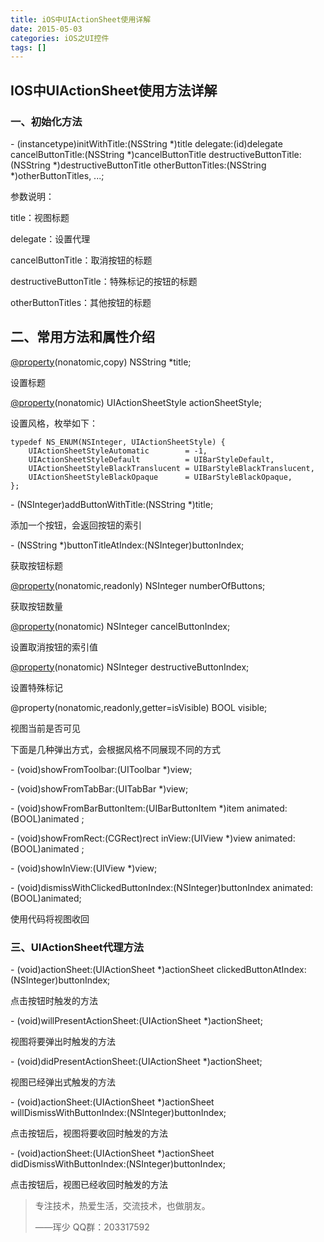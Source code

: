 ```yaml
---
title: iOS中UIActionSheet使用详解
date: 2015-05-03
categories: iOS之UI控件
tags: []
---
```

## IOS中UIActionSheet使用方法详解

### 一、初始化方法

\- (instancetype)initWithTitle:(NSString *)title delegate:(id<UIActionSheetDelegate>)delegate cancelButtonTitle:(NSString *)cancelButtonTitle destructiveButtonTitle:(NSString *)destructiveButtonTitle otherButtonTitles:(NSString *)otherButtonTitles, ...;

参数说明：

title：视图标题

delegate：设置代理

cancelButtonTitle：取消按钮的标题

destructiveButtonTitle：特殊标记的按钮的标题

otherButtonTitles：其他按钮的标题

## 二、常用方法和属性介绍

[@property](http://my.oschina.net/property)(nonatomic,copy) NSString *title;

设置标题

[@property](http://my.oschina.net/property)(nonatomic) UIActionSheetStyle actionSheetStyle;

设置风格，枚举如下：

```
typedef NS_ENUM(NSInteger, UIActionSheetStyle) {
    UIActionSheetStyleAutomatic        = -1,      
    UIActionSheetStyleDefault          = UIBarStyleDefault,
    UIActionSheetStyleBlackTranslucent = UIBarStyleBlackTranslucent,
    UIActionSheetStyleBlackOpaque      = UIBarStyleBlackOpaque,
};
```

\- (NSInteger)addButtonWithTitle:(NSString *)title;

添加一个按钮，会返回按钮的索引

\- (NSString *)buttonTitleAtIndex:(NSInteger)buttonIndex;

获取按钮标题

[@property](http://my.oschina.net/property)(nonatomic,readonly) NSInteger numberOfButtons;

获取按钮数量

[@property](http://my.oschina.net/property)(nonatomic) NSInteger cancelButtonIndex;

设置取消按钮的索引值

[@property](http://my.oschina.net/property)(nonatomic) NSInteger destructiveButtonIndex;

设置特殊标记

@property(nonatomic,readonly,getter=isVisible) BOOL visible;

视图当前是否可见

下面是几种弹出方式，会根据风格不同展现不同的方式

\- (void)showFromToolbar:(UIToolbar *)view;

\- (void)showFromTabBar:(UITabBar *)view;

\- (void)showFromBarButtonItem:(UIBarButtonItem *)item animated:(BOOL)animated ;

\- (void)showFromRect:(CGRect)rect inView:(UIView *)view animated:(BOOL)animated ;

\- (void)showInView:(UIView *)view;

\- (void)dismissWithClickedButtonIndex:(NSInteger)buttonIndex animated:(BOOL)animated;

使用代码将视图收回

### 三、UIActionSheet代理方法

\- (void)actionSheet:(UIActionSheet *)actionSheet clickedButtonAtIndex:(NSInteger)buttonIndex;

点击按钮时触发的方法

\- (void)willPresentActionSheet:(UIActionSheet *)actionSheet; 

视图将要弹出时触发的方法

\- (void)didPresentActionSheet:(UIActionSheet *)actionSheet;

视图已经弹出式触发的方法

\- (void)actionSheet:(UIActionSheet *)actionSheet willDismissWithButtonIndex:(NSInteger)buttonIndex;

点击按钮后，视图将要收回时触发的方法

\- (void)actionSheet:(UIActionSheet *)actionSheet didDismissWithButtonIndex:(NSInteger)buttonIndex;

点击按钮后，视图已经收回时触发的方法

> 专注技术，热爱生活，交流技术，也做朋友。
> 
> ——珲少 QQ群：203317592
